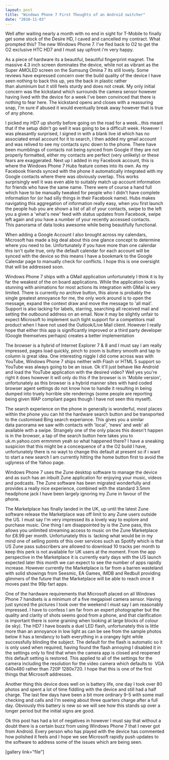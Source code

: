 ```yaml
---
layout: post
title: "Windows Phone 7 First Thoughts of an Android switcher"
date: "2010-11-03"
---
```


Well after waiting nearly a month with no end in sight for T-Mobile to finally get some stock of the Desire HD, I caved and cancelled my contract. What prompted this? The new Windows Phone 7. I've fled back to O2 to get the O2 exclusive HTC HD7 and I must say upfront i'm very happy.

As a piece of hardware its a beautiful, beautiful fingerprint magnet. The massive 4.3 inch screen dominates the device, while not as vibrant as the Super AMOLED screen on the Sumsung Omina 7 its still lovely. Some reviews have expressed concern over the build quality of the device I have seen nothing to back this up, yes the back in plastic rather than aluminium but it still feels sturdy and does not creak. My only initial concern was the kickstand which surrounds the camera sensor however having lived with the device for a week I've been convinced that there is nothing to fear here. The kickstand opens and closes with a reassuring snap, I'm sure if abused it would eventually break away however that is true of any phone.

I picked my HD7 up shortly before going on the road for a week...this meant that if the setup didn't go well it was going to be a difficult week. However I was pleasantly surprised, I signed in with a blank live id which has no associated email account for it to search, I then added my gmail account and was relived to see my contacts sync down to the phone. There have been mumblings of contacts not being synced from Google if they are not properly formatted, either my contacts are perfect (very unlikely) or these fears are exaggerated. Next up I added in my Facebook account, this is where the Windows Phone 7 Hubs feature comes into its own. As my Facebook friends synced with the phone it automatically integrated with my Google contacts where there was obviously overlap. This works surprisingly well it was even able to suitably match up account information for friends who have the same name. There were of course a hand full which have to be manually tweaked for people who I didn't have complete information for (or had silly things in their Facebook name). Hubs makes navigating this aggregation of information really easy, when you first launch the people hub you are shown a list of all of your contacts, swipe to the left you a given a 'what's new' feed with status updates from Facebook, swipe left again and you have a number of your recently accessed contacts. This panorama of data looks awesome while being beautifully functional.
<!--more-->
When adding a Google Account I also brought across my calendars, Microsoft has made a big deal about this one glance concept to determine where you need to be. Unfortunately if you have more than one calendar this isn't quite true, only the default calendar for each account will be synced with the device so this means I have a bookmark to the Google Calendar page to manually check for conflicts. I hope this is one oversight that will be addressed soon.

Windows Phone 7 ships with a GMail application unfortunately I think it is by far the weakest of the on board applications. While the application looks stunning with animations for most actions its integration with GMail is very limited. There is currently no archive button, this alone is probably the single greatest annoyance for me, the only work around is to open the message, expand the context draw and move the message to 'all mail'. Support is also lacking for labels, starring, searching all received mail and setting the outbound address on an email. Now it may be slightly unfair to expect Microsoft to implement such tight support for a competitors mail product when I have not used the Outlook/Live Mail client. However I really hope that either this app is significantly improved or a third party developer (Google themselves perhaps) creates a better implementation

The browser is a hybrid of Internet Explorer 7 & 8 and I must say I am really impressed, pages load quickly, pinch to zoom is buttery smooth and tap to column is great idea. One interesting niggle I did come across was with YouTube, Windows Phone 7 ships neither with Flash or HTML 5 support so YouTube was always going to be an issue. Ok it'll just behave like Android and load the YouTube application with the desired video? Well yes you're right it does however it will only do this if the browser is in 'Mobile version', unfortunately as this browser is a hybrid manner sites with hard coded browser agent settings do not know how to handle it resulting in being dumped into truely horrible site renderings (some people are reporting being given WAP compliant pages though I have not seen this myself).

The search experience on the phone in generally is wonderful, most places within the phone you can hit the hardware search button and be transported to the customised Bing search experiance. This gives you a similar data panorama we saw with contacts with 'local', 'news' and web' all available with a swipe. Strangely one of the only places this doesn't happen is in the browser, a tap of the search button here takes you to uk.m.yahoo.com ermmmm yeah so what happened there? I have a sneaking suspicion that this might be a concequence of a the O2 build I have, unfortunately there is no wayt to change this default at present so if i want to start a new search I am currently hitting the home button first to avoid the uglyness of the Yahoo page.

Windows Phone 7 uses the Zune desktop software to manage the device and as such has an inbuilt Zune application for enjoying your music, videos and podcasts. The Zune software has been migrated wonderfully and provides a really nice experience, combined with the standard 3.5mm headphone jack I have been largely ignoring my Zune in favour of the phone.

The Marketplace has finally landed in the UK, up until the latest Zune software release the Marketplace was off limit to any Zune users outside the US. I must say I'm very impressed its a lovely way to explore and purchase music. One thing I am disappointed by is the Zune pass, this allows you unlimited streaming access to music on the Zune Marketplace for £8.99 per month. Unfortunately this is  lacking what would be in my mind one of selling points of this over services such as Spotify which is that US Zune pass subscribers are allowed to download 10 tracks per month to keep this perk is not available for UK users at the moment. From the app perspective in the Marketplace it is currently early days with the US launch expected later this month we can expect to see the number of apps rapidly increase. However currently the Marketplace is far from a barren wasteland with solid showings from Seesmic, EA Games, IMDB and Redbull providing glimmers of the future that the Marketplace will be able to reach once it moves past the 99p fart apps.

One of the hardware requirements that Microsoft placed on all Windows Phone 7 handsets is a minimum of a five megapixel camera sensor. Having just synced the pictures I took over the weekend I must say I am reasonably impressed. I have to confess I am far from an expert photographer but the quality and clarity of shots seems good from a phone, and that clarification is important there is some graining when looking at large blocks of colour (ie sky). The HD7 I have boasts a duel LED flash, unfortunately this is little more than an annoyance in low light as can be see from the sample photos below it has a tendancy to bath everything in a orangey light while successfully blinding the subject. The default for the flash is automatic so it is only used when required, having found the flash annoying I disabled it in the settings only to find that when the camera app is closed and reopened this default setting is restored. This applied to all of the settings for the camera including the resolution for the video camera which defaults to  VGA 640x480 rather than 720P 1280x720. I hope that this is one of the first things that Microsoft addresses.

Another thing this device does well on is battery life, one day I took over 80 photos and spent a lot of time fiddling with the device and still had a half charge. The last few days have been a bit more ordinary 9-5 with some mail checking and calls and I'm seeing about three quarters charge after a full day. Obviously this battery is new so we will see how this stands up over a longer period but the initial signs are good.

Ok this post has had a lot of negatives in however I must say that without a doubt there is a certain buzz from using Windows Phone 7 that I never got from Android. Every person who has played with the device has commented how polished it feels and I hope we see Microsoft rapidly push updates to the software to address some of the issues which are being seen.

\[gallery link="file"\]
